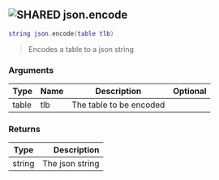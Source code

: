 ## ![](images/shared.png "SHARED") json.encode

```lua
string json.encode(table tlb)
```

> Encodes a table to a json string

### Arguments

| Type  | Name | Description             | Optional |
| ----- | ---- | ----------------------- | -------: |
| table | tlb  | The table to be encoded |          |

### Returns

| Type   |     Description |
| ------ | --------------: |
| string | The json string |
